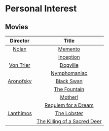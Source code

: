 # Personal Interest

##  Movies

|Director|Title|
|:-------:|:-----:|
|[Nolan](https://en.wikipedia.org/wiki/Christopher_Nolan)|[Memento](https://www.imdb.com/title/tt0209144/)|
| |[Inception](https://www.imdb.com/title/tt1375666/)|
|[Von Trier](https://en.wikipedia.org/wiki/Lars_von_Trier)|[Dogville](https://www.imdb.com/title/tt0276919/)|
||[Nymphomaniac](https://www.imdb.com/title/tt1937390/)|
|[Aronofsky](https://en.wikipedia.org/wiki/Darren_Aronofsky)|[Black Swan](https://www.imdb.com/title/tt0947798/)|
||[The Fountain](https://www.imdb.com/title/tt0414993/)|
||[Mother!](https://www.imdb.com/title/tt5109784/)|
||[Requiem for a Dream](https://www.imdb.com/title/tt0180093/)|
|[Lanthimos](https://en.wikipedia.org/wiki/Yorgos_Lanthimos)|[The Lobster](https://www.imdb.com/title/tt3464902/)|
||[The Killing of a Sacred Deer](https://www.imdb.com/title/tt5715874/)|




